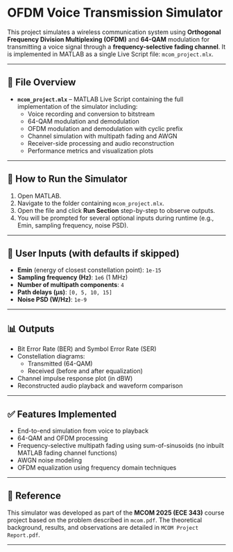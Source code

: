 # OFDM Voice Transmission Simulator

This project simulates a wireless communication system using **Orthogonal Frequency Division Multiplexing (OFDM)** and **64-QAM** modulation for transmitting a voice signal through a **frequency-selective fading channel**. It is implemented in MATLAB as a single Live Script file: `mcom_project.mlx`.

---

## 📁 File Overview

- **`mcom_project.mlx`** – MATLAB Live Script containing the full implementation of the simulator including:
  - Voice recording and conversion to bitstream
  - 64-QAM modulation and demodulation
  - OFDM modulation and demodulation with cyclic prefix
  - Channel simulation with multipath fading and AWGN
  - Receiver-side processing and audio reconstruction
  - Performance metrics and visualization plots

---

## 🚀 How to Run the Simulator

1. Open MATLAB.
2. Navigate to the folder containing `mcom_project.mlx`.
3. Open the file and click **Run Section** step-by-step to observe outputs.
4. You will be prompted for several optional inputs during runtime (e.g., Emin, sampling frequency, noise PSD).

---

## 🧾 User Inputs (with defaults if skipped)

- **Emin** (energy of closest constellation point): `1e-15`
- **Sampling frequency (Hz)**: `1e6` (1 MHz)
- **Number of multipath components**: `4`
- **Path delays (µs)**: `[0, 5, 10, 15]`
- **Noise PSD (W/Hz)**: `1e-9`

---

## 📊 Outputs

- Bit Error Rate (BER) and Symbol Error Rate (SER)
- Constellation diagrams:
  - Transmitted (64-QAM)
  - Received (before and after equalization)
- Channel impulse response plot (in dBW)
- Reconstructed audio playback and waveform comparison

---

## ✅ Features Implemented

- End-to-end simulation from voice to playback
- 64-QAM and OFDM processing
- Frequency-selective multipath fading using sum-of-sinusoids (no inbuilt MATLAB fading channel functions)
- AWGN noise modeling
- OFDM equalization using frequency domain techniques

---

## 📄 Reference

This simulator was developed as part of the **MCOM 2025 (ECE 343)** course project based on the problem described in `mcom.pdf`. The theoretical background, results, and observations are detailed in `MCOM Project Report.pdf`.

---


